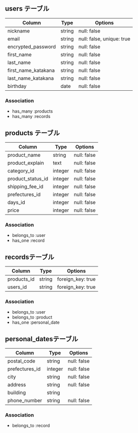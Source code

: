 ## users テーブル

| Column              | Type   | Options                   |
|---------------------|--------|---------------------------|
| nickname            | string | null: false               |
| email               | string | null: false, unique: true |
| encrypted_password  | string | null: false               |
| first_name          | string | null: false               |
| last_name           | string | null: false               |
| first_name_katakana | string | null: false               |
| last_name_katakana  | string | null: false               |
| birthday            | date   | null: false               |




### Association
- has_many :products
- has_many :records


## products テーブル

| Column            | Type    | Options     |
|-------------------|---------|-------------|
| product_name      | string  | null: false |
| product_explain   | text    | null: false |
| category_id       | integer | null: false |
| product_status_id | integer | null: false |
| shipping_fee_id   | integer | null: false |
| prefectures_id    | integer | null: false |
| days_id           | integer | null: false |
| price             | integer | null: false |


### Association
- belongs_to :user
- has_one :record


## recordsテーブル
| Column           |  Type  | Options           |
|------------------|--------|-------------------|
| products_id      | string | foreign_key: true |
| users_id         | string | foreign_key: true |


### Association
- belongs_to :user
- belongs_to :product
- has_one :personal_date

## personal_datesテーブル

| Column          |  Type   | Options     |
|-----------------|---------|-------------|
| postal_code     | string  | null: false |
| prefectures_id  | integer | null: false |
| city            | string  | null: false |
| address         | string  | null: false |
| building        | string  |             | 
| phone_number    | string  | null: false |


### Association
- belongs_to :record